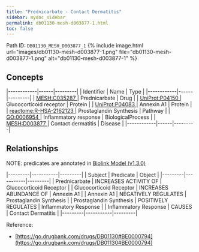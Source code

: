 ```yaml
---
title: "Prednicarbate - Contact Dermatitis"
sidebar: mydoc_sidebar
permalink: db01130-mesh-d003877-1.html
toc: false 
---
```



Path ID: `DB01130_MESH_D003877_1`
{% include image.html url="images/db01130-mesh-d003877-1.png" file="db01130-mesh-d003877-1.png" alt="db01130-mesh-d003877-1" %}

## Concepts

|------------|------|---------|
| Identifier | Name | Type    |
|------------|------|---------|
| <a href="https://identifiers.org/MESH:C035287">MESH:C035287 </a> | Prednicarbate | Drug |
| <a href="https://identifiers.org/UniProt:P04150">UniProt:P04150 </a> | Glucocorticoid receptor | Protein |
| <a href="https://identifiers.org/UniProt:P04083">UniProt:P04083 </a> | Annexin A1 | Protein |
| <a href="https://identifiers.org/reactome:R-HSA-2162123">reactome:R-HSA-2162123 </a> | Prostaglandin Synthesis | Pathway |
| <a href="https://identifiers.org/GO:0006954">GO:0006954 </a> | Inflammatory response | BiologicalProcess |
| <a href="https://identifiers.org/MESH:D003877">MESH:D003877 </a> | Contact dermatitis | Disease |
|------------|------|---------|

## Relationships


NOTE: predicates are annotated in <a href="https://github.com/biolink/biolink-model/releases/tag/v1.3.0">Biolink Model (v1.3.0)</a>

|---------|-----------|---------|
| Subject | Predicate | Object  |
|---------|-----------|---------|
| Prednicarbate | INCREASES ACTIVITY OF | Glucocorticoid Receptor |
| Glucocorticoid Receptor | INCREASES ABUNDANCE OF | Annexin A1 |
| Annexin A1 | NEGATIVELY REGULATES | Prostaglandin Synthesis |
| Prostaglandin Synthesis | POSITIVELY REGULATES | Inflammatory Response |
| Inflammatory Response | CAUSES | Contact Dermatitis |
|---------|-----------|---------|

Reference: 
  - [https://go.drugbank.com/drugs/DB01130#BE0000794](https://go.drugbank.com/drugs/DB01130#BE0000794)
